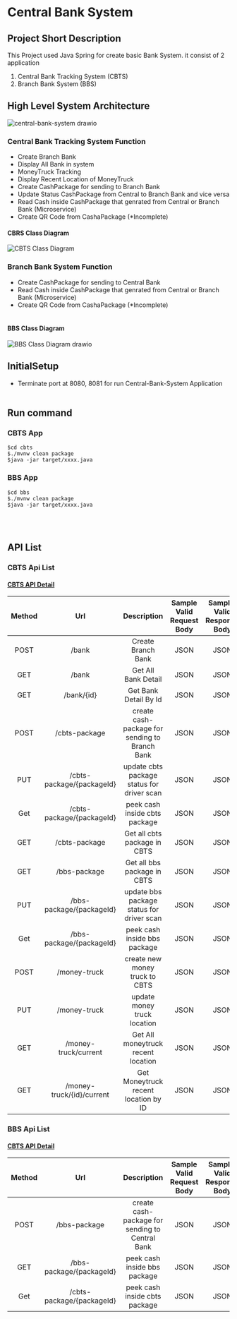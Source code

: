 # Central Bank System
## Project Short Description
This Project used Java Spring for create basic Bank System. it consist of 2 application
1. Central Bank Tracking System (CBTS)
2. Branch Bank System (BBS)

## High Level System Architecture
![central-bank-system drawio](https://user-images.githubusercontent.com/47894892/159160507-0fe8c74e-8584-467d-a76f-a2e965b030fa.png)

### Central Bank Tracking System Function
- Create Branch Bank
- Display All Bank in system
- MoneyTruck Tracking
- Display Recent Location of MoneyTruck
- Create CashPackage for sending to Branch Bank
- Update Status CashPackage from Central to Branch Bank and vice versa
- Read Cash inside CashPackage that genrated from Central or Branch Bank (Microservice)
- Create QR Code from CashaPackage (*Incomplete)

#### CBRS Class Diagram
![CBTS Class Diagram](https://user-images.githubusercontent.com/47894892/159159822-fa0d7af6-4e55-4d98-a9fc-8a78aa465e2f.jpg)

### Branch Bank System Function
- Create CashPackage for sending to Central Bank
- Read Cash inside CashPackage that genrated from Central or Branch Bank (Microservice)
- Create QR Code from CashaPackage (*Incomplete)
<br/><br/>
#### BBS Class Diagram
![BBS Class Diagram drawio](https://user-images.githubusercontent.com/47894892/159159920-10a0c379-bcb4-4812-addc-29ddf70febd5.png)


## InitialSetup
- Terminate port at 8080, 8081 for run Central-Bank-System Application
<br/><br/>


## Run command
### CBTS App
```
$cd cbts
$./mvnw clean package
$java -jar target/xxxx.java
```

### BBS App
```
$cd bbs
$./mvnw clean package
$java -jar target/xxxx.java
```
<br/><br/>

## API List
### CBTS Api List
#### [CBTS API Detail](../../wiki/CBTS-Api-Detail)
| Method |            Url            |                   Description                  | Sample Valid Request Body | Samplat Valid Response Body |
|:------:|:-------------------------:|:----------------------------------------------:|:-------------------------:|:---------------------------:|
|  POST  |           /bank           |               Create Branch Bank               |            JSON           |             JSON            |
|   GET  |           /bank           |               Get All Bank Detail              |            JSON           |             JSON            |
|   GET  |         /bank/{id}        |              Get Bank Detail By Id             |            JSON           |             JSON            |
|  POST  |       /cbts-package       | create cash-package for sending to Branch Bank |            JSON           |             JSON            |
|   PUT  | /cbts-package/{packageId} |   update cbts package status for driver scan   |            JSON           |             JSON            |
|   Get  | /cbts-package/{packageId} |          peek cash inside cbts package         |            JSON           |             JSON            |
|   GET  |       /cbts-package       |          Get all cbts package in CBTS          |            JSON           |             JSON            |
|   GET  |        /bbs-package       |           Get all bbs package in CBTS          |            JSON           |             JSON            |
|   PUT  |  /bbs-package/{packageId} |    update bbs package status for driver scan   |            JSON           |             JSON            |
|   Get  |  /bbs-package/{packageId} |          peek cash inside bbs package          |            JSON           |             JSON            |
|  POST  |        /money-truck       |         create new money truck to CBTS         |            JSON           |             JSON            |
|   PUT  |        /money-truck       |           update money truck location          |            JSON           |             JSON            |
|   GET  |    /money-truck/current   |       Get All moneytruck recent location       |            JSON           |             JSON            |
|   GET  | /money-truck/{id}/current |      Get Moneytruck recent location by ID      |            JSON           |             JSON            |

### BBS Api List
#### [CBTS API Detail](../../wiki/BBS-Api-Detail)
| Method |            Url            |                   Description                   | Sample Valid Request Body | Samplat Valid Response Body |
|:------:|:-------------------------:|:-----------------------------------------------:|:-------------------------:|:---------------------------:|
|  POST  |        /bbs-package       | create cash-package for sending to Central Bank |            JSON           |             JSON            |
|   GET  |  /bbs-package/{packageId} |           peek cash inside bbs package          |            JSON           |             JSON            |
|   Get  | /cbts-package/{packageId} |          peek cash inside cbts package          |            JSON           |             JSON            |







